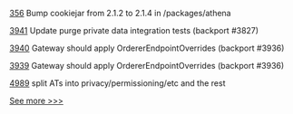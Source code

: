 
[356](https://github.com/hyperledger-labs/fabric-operations-console/pull/356) Bump cookiejar from 2.1.2 to 2.1.4 in /packages/athena

[3941](https://github.com/hyperledger/fabric/pull/3941) Update purge private data integration tests (backport #3827)

[3940](https://github.com/hyperledger/fabric/pull/3940) Gateway should apply OrdererEndpointOverrides (backport #3936)

[3939](https://github.com/hyperledger/fabric/pull/3939) Gateway should apply OrdererEndpointOverrides (backport #3936)

[4989](https://github.com/hyperledger/besu/pull/4989) split ATs into privacy/permissioning/etc and the rest


[See more >>>](https://start-here.hyperledger.org/pull-requests)
